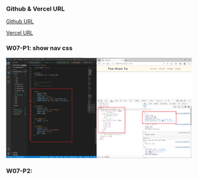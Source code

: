 ### Github & Vercel URL

[Github URL](https://github.com/whitestorm2346/1111-web-demo-18)

[Vercel URL](https://1111-web-demo-18-m55w.vercel.app/)

### W07-P1: show nav css

![](w07-p1.png)

### W07-P2:
